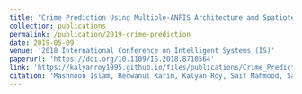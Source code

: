 ```yaml
---
title: "Crime Prediction Using Multiple-ANFIS Architecture and Spatiotemporal Data"
collection: publications
permalink: /publication/2019-crime-prediction
date: 2019-05-09
venue: '2018 International Conference on Intelligent Systems (IS)'
paperurl: 'https://doi.org/10.1109/IS.2018.8710564'
link: 'https://kalyanroy1995.github.io/files/publications/Crime_Prediction.pdf'
citation: 'Mashnoon Islam, Redwanul Karim, Kalyan Roy, Saif Mahmood, Sadat Hossain, Rashedur M Rahman. (2019). &quot;Crime Prediction Using Multiple-ANFIS Architecture and Spatiotemporal Data.&quot; <i>2018 International Conference on Intelligent Systems (IS)</i>. 58-65.'
---
```

